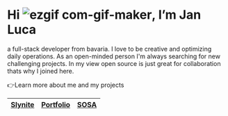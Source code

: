 # Hi ![ezgif com-gif-maker](https://user-images.githubusercontent.com/84477969/202387293-85d481f8-78ad-41f8-a2f0-620637bfacba.gif), I’m Jan Luca

a full-stack developer from bavaria. I love to be creative and optimizing daily operations.
As an open-minded person I'm always searching for new challenging projects. In my view
open source is just great for collaboration thats why I joined here.


👉Learn more about me and my projects

| [Slynite](https://www.slynite.com)	| [Portfolio](https://www.luca-sterta.com) 	| [SOSA]([https://sharedofficesolutions.de/](https://github.com/JLS-DEV-lab/Shelly-based-Heating-control)) |
|---------|-----------|-----------|


<!---
JLS-DEV-lab/JLS-DEV-lab is a ✨ special ✨ repository because its `README.md` (this file) appears on your GitHub profile.
You can click the Preview link to take a look at your changes.
--->

